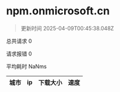 
  # npm.onmicrosoft.cn

  > 更新时间 2025-04-09T00:45:38.048Z
  
  总共请求 0

  请求报错 0

  平均耗时 NaNms

|城市|ip|下载大小|速度|
|-----|----------|---|---|

  
